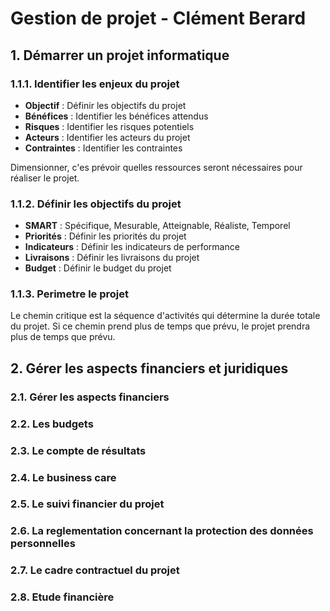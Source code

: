 # Gestion de projet - Clément Berard

## 1. Démarrer un projet informatique

### 1.1.1. Identifier les enjeux du projet

- **Objectif** : Définir les objectifs du projet
- **Bénéfices** : Identifier les bénéfices attendus
- **Risques** : Identifier les risques potentiels
- **Acteurs** : Identifier les acteurs du projet
- **Contraintes** : Identifier les contraintes

Dimensionner, c'es prévoir quelles ressources seront nécessaires pour réaliser le projet.

### 1.1.2. Définir les objectifs du projet

- **SMART** : Spécifique, Mesurable, Atteignable, Réaliste, Temporel
- **Priorités** : Définir les priorités du projet
- **Indicateurs** : Définir les indicateurs de performance
- **Livraisons** : Définir les livraisons du projet
- **Budget** : Définir le budget du projet

### 1.1.3. Perimetre le projet

Le chemin critique est la séquence d'activités qui détermine la durée totale du projet. Si ce chemin prend plus de temps que prévu, le projet prendra plus de temps que prévu.


## 2. Gérer les aspects financiers et juridiques

### 2.1. Gérer les aspects financiers

### 2.2. Les budgets

### 2.3. Le compte de résultats

### 2.4. Le business care

### 2.5. Le suivi financier du projet

### 2.6. La reglementation concernant la protection des données personnelles

### 2.7. Le cadre contractuel du projet

### 2.8. Etude financière 
